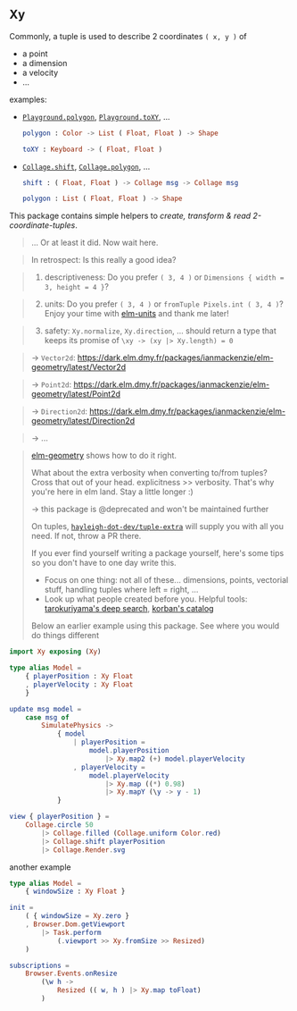 ## Xy

Commonly, a tuple is used to describe 2 coordinates `( x, y )` of

  - a point
  - a dimension
  - a velocity
  - ...

examples:
  - [`Playground.polygon`](https://package.elm-lang.org/packages/justgook/webgl-playground/5.0.0/Playground#polygon), [`Playground.toXY`](https://package.elm-lang.org/packages/justgook/webgl-playground/5.0.0/Playground#toXY), ...

    ```elm
    polygon : Color -> List ( Float, Float ) -> Shape

    toXY : Keyboard -> ( Float, Float )
    ```
  - [`Collage.shift`](https://package.elm-lang.org/packages/timjs/elm-collage/latest/Collage#shift), [`Collage.polygon`](https://package.elm-lang.org/packages/timjs/elm-collage/latest/Collage#polygon), ...
    ```elm
    shift : ( Float, Float ) -> Collage msg -> Collage msg

    polygon : List ( Float, Float ) -> Shape
    ```

This package contains simple helpers to _create, transform & read 2-coordinate-tuples_.

> ... Or at least it did. Now wait here.

> In retrospect: Is this really a good idea?

> 1. descriptiveness: Do you prefer `( 3, 4 )` or `Dimensions { width = 3, height = 4 }`?

> 2. units: Do you prefer `( 3, 4 )` or `fromTuple Pixels.int ( 3, 4 )`?
>    Enjoy your time with [elm-units](https://package.elm-lang.org/packages/ianmackenzie/elm-units/latest) and thank me later!

> 3. safety: `Xy.normalize`, `Xy.direction`, ... should return a type that keeps its promise of `\xy -> (xy |> Xy.length) = 0`

> → `Vector2d`: https://dark.elm.dmy.fr/packages/ianmackenzie/elm-geometry/latest/Vector2d

> → `Point2d`: https://dark.elm.dmy.fr/packages/ianmackenzie/elm-geometry/latest/Point2d

> → `Direction2d`: https://dark.elm.dmy.fr/packages/ianmackenzie/elm-geometry/latest/Direction2d

> → ...

> [elm-geometry](https://dark.elm.dmy.fr/packages/ianmackenzie/elm-geometry/latest/) shows how to do it right.
> 
> What about the extra verbosity when converting to/from tuples?
> Cross that out of your head. explicitness >> verbosity.
> That's why you're here in elm land. Stay a little longer :)
> 
> → this package is @deprecated and won't be maintained further
> 
> On tuples, [`hayleigh-dot-dev/tuple-extra`](https://dark.elm.dmy.fr/packages/hayleigh-dot-dev/tuple-extra/latest/Tuple-Extra)
> will supply you with all you need. If not, throw a PR there.
> 
> If you ever find yourself writing a package yourself, here's some tips so you don't have to one day write this.
> - Focus on one thing: not all of these... dimensions, points, vectorial stuff, handling tuples where left = right, ...
> - Look up what people created before you. Helpful tools: [tarokuriyama's deep search](https://tarokuriyama.com/elmsearch/), [korban's catalog](https://korban.net/elm/catalog/)
> 
> Below an earlier example using this package.
> See where you would do things different

```elm
import Xy exposing (Xy)

type alias Model =
    { playerPosition : Xy Float
    , playerVelocity : Xy Float
    }

update msg model =
    case msg of
        SimulatePhysics ->
            { model
                | playerPosition =
                    model.playerPosition
                        |> Xy.map2 (+) model.playerVelocity
                , playerVelocity =
                    model.playerVelocity
                        |> Xy.map ((*) 0.98)
                        |> Xy.mapY (\y -> y - 1)
            }

view { playerPosition } =
    Collage.circle 50
        |> Collage.filled (Collage.uniform Color.red)
        |> Collage.shift playerPosition
        |> Collage.Render.svg
```

another example

```elm
type alias Model =
    { windowSize : Xy Float }

init =
    ( { windowSize = Xy.zero }
    , Browser.Dom.getViewport
        |> Task.perform
            (.viewport >> Xy.fromSize >> Resized)
    )

subscriptions =
    Browser.Events.onResize
        (\w h ->
            Resized (( w, h ) |> Xy.map toFloat)
        )
```